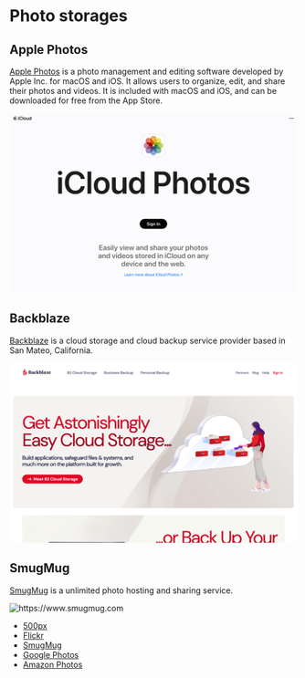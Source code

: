 # Photo storages

## Apple Photos

[Apple Photos](https://www.icloud.com/photos) is a photo management and editing software developed by Apple Inc.
for macOS and iOS. It allows users to organize, edit, and share their photos and videos. 
It is included with macOS and iOS, and can be downloaded for free from the App Store.

![](apple-photos.png)

## Backblaze

[Backblaze](https://www.backblaze.com) is a cloud storage and cloud backup service provider based in San Mateo, California.

![](backblaze.png)


## SmugMug

[SmugMug](https://www.smugmug.com) is a unlimited photo hosting and sharing service.

![](smugmug.png "https://www.smugmug.com")

* [500px](https://web.500px.com/)
* [Flickr](https://www.flickr.com/)
* [SmugMug](https://www.smugmug.com/)
* [Google Photos](https://photos.google.com/)
* [Amazon Photos](https://www.amazon.com/Amazon-Photos/b?ie=UTF8&node=13234696011)
